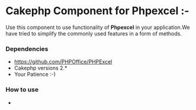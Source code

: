 # Cakephp Component for Phpexcel :-
  
  Use this component to use functionality of **Phpexcel** in your application.We have tried to simplify the commonly used        features in a form of methods.

### Dependencies
 * https://github.com/PHPOffice/PHPExcel
 * Cakephp versions 2.*
 * Your Patience :-)

### How to use
 * 
